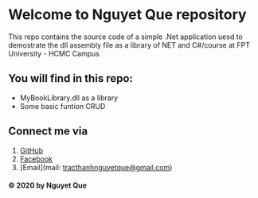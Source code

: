 # Welcome to Nguyet Que repository

This repo contains the source code of a simple .Net application uesd to demostrate the dll assembly file as a library of NET and C#/course at FPT University - HCMC Campus 

## You will find in this repo:
* MyBookLibrary.dll as a library
* Some basic funtion CRUD

## Connect me via
1. [GitHub](http://github.com/NguyetQue1105)
2. [Facebook](https://www.facebook.com/nguyet.que.587)
3. [Email](mail: tracthanhnguyetque@gmail.com)

#### © 2020 by Nguyet Que
